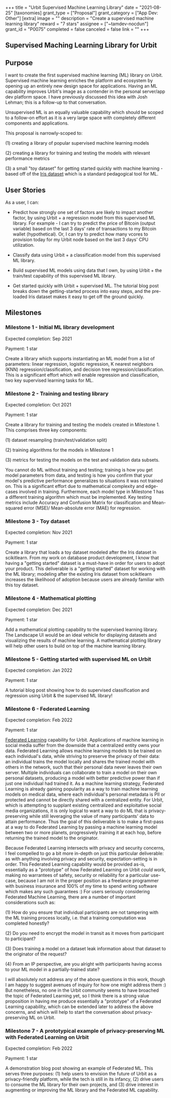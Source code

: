 +++
title = "Urbit Supervised Machine Learning Library"
date = "2021-08-25"
[taxonomies]
grant_type = ["Proposal"]
grant_category = ["App Dev: Other"]
[extra]
image = ""
description = "Create a supervised machine learning library"
reward = "7 stars"
assignee = ["~tamdev-nocdun"]
grant_id = "P0075"
completed = false
canceled = false
link = ""
+++

## Supervised Maching Learning Library for Urbit

## Purpose

I want to create the first supervised machine learning (ML) library on Urbit. Supervised machine learning enriches the platform and ecosystem by opening up an entirely new design space for applications. Having an ML capability improves Urbit's image as a contender in the personal server/app dev platform space. I have previously discussed this idea with Josh Lehman; this is a follow-up to that conversation.

Unsupervised ML is an equally valuable capability which should be scoped to a follow-on effort as it is a very large space with completely different components and applications.

This proposal is narrowly-scoped to:

(1) creating a library of popular supervised machine learning models

(2) creating a library for training and testing the models with relevant performance metrics

(3) a small "toy dataset" for getting started quickly with machine learning - based off of the [Iris dataset](https://scikit-learn.org/stable/auto_examples/datasets/plot_iris_dataset.html) which is a standard pedagogical tool for ML.

## User Stories

As a user, I can:

- Predict how strongly one set of factors are likely to impact another factor, by using Urbit + a regression model from this supervised ML library. For example - I can try to predict the price of Bitcoin (output variable) based on the last 3 days' rate of transactions to my Bitcoin wallet (hypothetical). Or, I can try to predict how many vcores to provision today for my Urbit node based on the last 3 days' CPU utilization.

- Classify data using Urbit + a classification model from this supervised ML library.

- Build supervised ML models using data that I own, by using Urbit + the train/test capability of this supervised ML library.

- Get started quickly with Urbit + supervised ML. The tutorial blog post breaks down the getting-started process into easy steps, and the pre-loaded Iris dataset makes it easy to get off the ground quickly.

## Milestones

### Milestone 1 - Initial ML library development

Expected completion: Sep 2021

Payment: 1 star

Create a library which supports instantiating an ML model from a list of parameters: linear regression, logistic regression, K nearest neighbors (KNN) regression/classification, and decision tree regression/classification. This is a significant effort which will enable regression and classification, two key supervised learning tasks for ML.

### Milestone 2 - Training and testing library

Expected completion: Oct 2021

Payment: 1 star

Create a library for training and testing the models created in Milestone 1. This comprises three key components:

(1) dataset resampling (train/test/validation split)

(2) training algorithms for the models in Milestone 1

(3) metrics for testing the models on the test and validation data subsets.

You cannot do ML without training and testing; training is how you get model parameters from data, and testing is how you confirm that your model's predictive performance generalizes to situations it was not trained on. This is a significant effort due to mathematical complexity and edge-cases involved in training. Furthermore, each model type in Milestone 1 has a different training algorithm which must be implemented. Key testing metrics include Accuracy and Confusion Matrix for classification and Mean-squared error (MSE)/ Mean-absolute error (MAE) for regression.

### Milestone 3 - Toy dataset

Expected completion: Nov 2021

Payment: 1 star

Create a library that loads a toy dataset modeled after the Iris dataset in scikitlearn. From my work on database product development, I know that having a "getting started" dataset is a must-have in order for users to adopt your product. This deliverable is a "getting started" dataset for working with the ML library; modeling after the existing Iris dataset from scikitlearn increases the likelihood of adoption because users are already familiar with this toy dataset.

### Milestone 4 - Mathematical plotting

Expected completion: Dec 2021

Payment: 1 star

Add a mathematical plotting capability to the supervised learning library. The Landscape UI would be an ideal vehicle for displaying datasets and visualizing the results of machine learning. A mathematical plotting library will help other users to build on top of the machine learning library.

### Milestone 5 - Getting started with supervised ML on Urbit

Expected completion: Jan 2022

Payment: 1 star

A tutorial blog post showing how to do supervised classification and regression using Urbit & the supervised ML library!

### Milestone 6 - Federated Learning

Expected completion: Feb 2022

Payment: 1 star

[Federated Learning](https://ai.googleblog.com/2017/04/federated-learning-collaborative.html) capability for Urbit. Applications of machine learning in social media suffer from the downside that a centralized entity owns your data. Federated Learning allows machine learning models to be trained on each individual's data, while striving to preserve the privacy of their data: an individual trains the model locally and shares the trained model with others in the network, such that their personal data never leaves their own server. Multiple individuals can collaborate to train a model on their own personal datasets, producing a model with better predictive power than if just one individual had trained it. As a machine learning strategy, Federated Learning is already gaining popularity as a way to train machine learning models on medical data, where each individual's personal metadata is PII or protected and cannot be directly shared with a centralized entity. For Urbit, which is attempting to supplant existing centralized and exploitative social media organizations, it is only logical to want a way to do ML that is privacy-preserving while still leveraging the value of many participants' data to attain performance. Thus the goal of this deliverable is to make a first-pass at a way to do Federated Learning by passing a machine learning model between two or more planets, progressively training it at each hop, before returning the trained model to the originator.

Because Federated Learning intersects with privacy and security concerns, I feel compelled to go a bit more in-depth on just this particular deliverable: as with anything involving privacy and security, expectation-setting is in order. This Federated Learning capability would be provided as-is, essentially as a "prototype" of how Federated Learning on Urbit _could_ work, making no warrantees of safety, security or reliability for a particular use-case, because I am not in the proper position as a freelance programmer with business insurance and 100% of my time to spend writing software which makes any such guarantees :) For users seriously considering Federated Machine Learning, there are a number of important considerations such as:

(1) How do you ensure that individual participants are not tampering with the ML training process locally, i.e. that a training computation was completed honestly?

(2) Do you need to encrypt the model in transit as it moves from participant to participant?

(3) Does training a model on a dataset leak information about that dataset to the originator of the request?

(4) From an IP perspective, are you alright with participants having access to your ML model in a partially-trained state?

I will absolutely not address any of the above questions in this work, though I am happy to suggest avenues of inquiry for how one might address them :) But nonetheless, no one in the Urbit community seems to have broached the topic of Federated Learning yet, so I think there is a strong value proposition in having me produce essentially a "prototype" of a Federated Learning capability, which can be extended later to address the above concerns, and which will help to start the conversation about privacy-preserving ML on Urbit.

### Milestone 7 - A prototypical example of privacy-preserving ML with Federated Learning on Urbit

Expected completion: Feb 2022

Payment: 1 star

A demonstration blog post showing an example of Federated ML. This serves three purposes: (1) help users to envision the future of Urbit as a privacy-friendly platform, while the tech is still in its infancy, (2) drive users to consume the ML library for their own projects, and (3) drive interest in augmenting or improving the ML library and the Federated ML capability.

